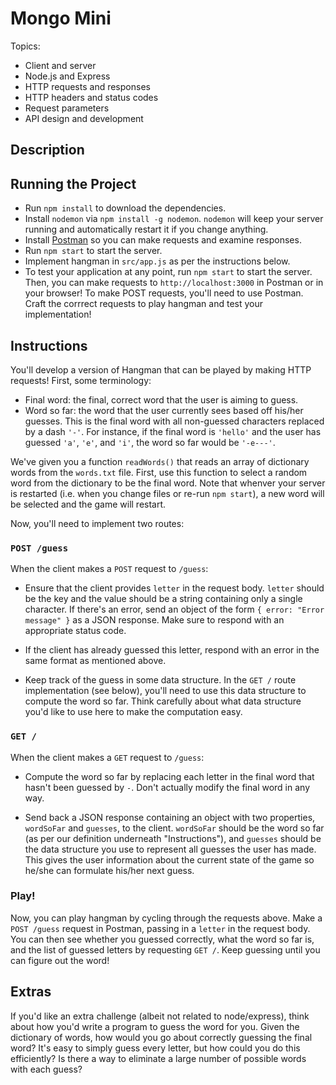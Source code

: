 # Mongo Mini
Topics:
  * Client and server
  * Node.js and Express
  * HTTP requests and responses
  * HTTP headers and status codes
  * Request parameters
  * API design and development

## Description

## Running the Project
- Run `npm install` to download the dependencies.
- Install `nodemon` via `npm install -g nodemon`. `nodemon` will keep your
  server running and automatically restart it if you change anything.
- Install [Postman](https://www.getpostman.com/) so you can make requests and
  examine responses.
- Run `npm start` to start the server.
- Implement hangman in `src/app.js` as per the instructions below.
- To test your application at any point, run `npm start` to start the server.
  Then, you can make requests to `http://localhost:3000` in Postman or in your
  browser! To make POST requests, you'll need to use Postman. Craft the
  corrrect requests to play hangman and test your implementation!

## Instructions
You'll develop a version of Hangman that can be played by making HTTP requests!
First, some terminology:

- Final word: the final, correct word that the user is aiming to guess.
- Word so far: the word that the user currently sees based off his/her guesses.
  This is the final word with all non-guessed characters replaced by a dash
  `'-'`. For instance, if the final word is `'hello'` and the user has guessed
  `'a'`, `'e'`, and `'i'`, the word so far would be `'-e---'`.

We've given you a function `readWords()` that reads an array of dictionary words
from the `words.txt` file. First, use this function to select a random word from
the dictionary to be the final word. Note that whenver your server is restarted
(i.e. when you change files or re-run `npm start`), a new word will be selected
and the game will restart.

Now, you'll need to implement two routes:

### `POST /guess`
When the client makes a `POST` request to `/guess`:

- Ensure that the client provides `letter` in the request body. `letter` should
  be the key and the value should be a string containing only a single
  character. If there's an error, send an object of the form
  `{ error: "Error message" }` as a JSON response. Make sure to respond with
  an appropriate status code.

- If the client has already guessed this letter, respond with an error in the
  same format as mentioned above.

- Keep track of the guess in some data structure. In the `GET /` route
  implementation (see below), you'll need to use this data structure to compute
  the word so far. Think carefully about what data structure you'd like to use
  here to make the computation easy.

### `GET /`
When the client makes a `GET` request to `/guess`:

- Compute the word so far by replacing each letter in the final word that hasn't
  been guessed by `-`. Don't actually modify the final word in any way.

- Send back a JSON response containing an object with two properties,
  `wordSoFar` and `guesses`, to the client. `wordSoFar` should be the word so
  far (as per our definition underneath "Instructions"), and `guesses` should be
  the data structure you use to represent all guesses the user has made. This
  gives the user information about the current state of the game so he/she can
  formulate his/her next guess.

### Play!
Now, you can play hangman by cycling through the requests above. Make a `POST
/guess` request in Postman, passing in a `letter` in the request body. You can
then see whether you guessed correctly, what the word so far is, and the list
of guessed letters by requesting `GET /`. Keep guessing until you can figure out
the word!

## Extras
If you'd like an extra challenge (albeit not related to node/express), think
about how you'd write a program to guess the word for you. Given the dictionary
of words, how would you go about correctly guessing the final word? It's easy to
simply guess every letter, but how could you do this efficiently? Is there a way
to eliminate a large number of possible words with each guess?